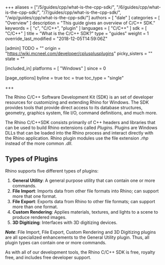 +++
aliases = ["/5/guides/cpp/what-is-the-cpp-sdk/", "/6/guides/cpp/what-is-the-cpp-sdk/", "/7/guides/cpp/what-is-the-cpp-sdk/", "/wip/guides/cpp/what-is-the-cpp-sdk/"]
authors = [ "dale" ]
categories = [ "Overview" ]
description = "This guide gives an overview of C/C++ SDK."
keywords = [ "c", "C/C++", "plugin" ]
languages = [ "C/C++" ]
sdk = [ "C/C++" ]
title = "What is the C/C++ SDK?"
type = "guides"
weight = 1
override_last_modified = "2018-12-05T14:59:06Z"

[admin]
TODO = ""
origin = "https://wiki.mcneel.com/developer/cplusplusplugins"
picky_sisters = ""
state = ""

[included_in]
platforms = [ "Windows" ]
since = 0

[page_options]
byline = true
toc = true
toc_type = "single"

+++


The Rhino C/C++ Software Development Kit (SDK) is an set of developer resources for customizing and extending Rhino for Windows. The SDK provides tools that provide direct access to its database structures, geometry, graphics system, file I/O, command definitions, and much more.

The Rhino C/C++SDK consists primarily of C++ headers and libraries that can be used to build Rhino extensions called *Plugins*. Plugins are Windows DLLs that can be loaded into the Rhino process and interact directly with the Rhino application. Rhino plugin modules use the file extension *.rhp* instead of the more common *.dll*.

## Types of Plugins

Rhino supports five different types of plugins:

1. **General Utility**: A general purpose utility that can contain one or more commands.
1. **File Import**: Imports data from other file formats into Rhino; can support more that one format.
1. **File Export**: Exports data from Rhino to other file formats; can support more than one format.
1. **Custom Rendering**: Applies materials, textures, and lights to a scene to produce rendered images.
1. **3D Digitizing**: Interfaces with 3D digitizing devices.

***Note***: File Import, File Export, Custom Rendering and 3D Digitizing plugins are all specialized enhancements to the General Utility plugin.  Thus, all plugin types can contain one or more commands.

As with all of our development tools, the Rhino C/C++ SDK is free, royalty free, and includes free developer support.

